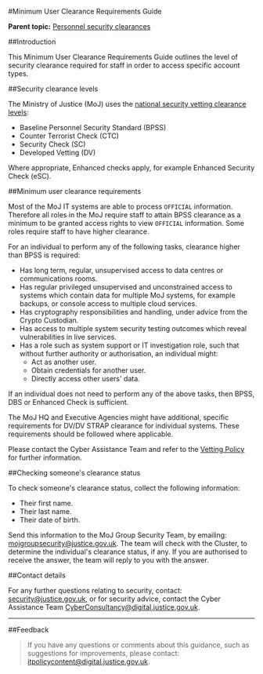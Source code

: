 #Minimum User Clearance Requirements Guide

**Parent topic:** [Personnel security clearances](personnel-security-clearances.md)

##Introduction

This Minimum User Clearance Requirements Guide outlines the level of security clearance required for staff in order to access specific account types.

##Security clearance levels

The Ministry of Justice (MoJ) uses the [national security vetting clearance levels](https://www.gov.uk/government/publications/united-kingdom-security-vetting-clearance-levels):

* Baseline Personnel Security Standard (BPSS)
* Counter Terrorist Check (CTC)
* Security Check (SC)
* Developed Vetting (DV)

Where appropriate, Enhanced checks apply, for example Enhanced Security Check (eSC).

##Minimum user clearance requirements

Most of the MoJ IT systems are able to process `OFFICIAL` information. Therefore all roles in the MoJ require staff to attain BPSS clearance as a minimum to be granted access rights to view `OFFICIAL` information. Some roles require staff to have higher clearance.

For an individual to perform any of the following tasks, clearance higher than BPSS is required:

* Has long term, regular, unsupervised access to data centres or communications rooms.
* Has regular privileged unsupervised and unconstrained access to systems which contain data for multiple MoJ systems, for example backups, or console access to multiple cloud services.
* Has cryptography responsibilities and handling, under advice from the Crypto Custodian.
* Has access to multiple system security testing outcomes which reveal vulnerabilities in live services.
* Has a role such as system support or IT investigation role, such that without further authority or authorisation, an individual might:
    * Act as another user.
    * Obtain credentials for another user.
    * Directly access other users' data.

If an individual does not need to perform any of the above tasks, then BPSS, DBS or Enhanced Check is sufficient.

The MoJ HQ and Executive Agencies might have additional, specific requirements for DV/DV STRAP clearance for individual systems. These requirements should be followed where applicable.

Please contact the Cyber Assistance Team and refer to the [Vetting Policy](/guidance/hr/recruitment/security-vetting/) for further information.

##Checking someone's clearance status

To check someone's clearance status, collect the following information:

* Their first name.
* Their last name.
* Their date of birth.

Send this information to the MoJ Group Security Team, by emailing: [mojgroupsecurity@justice.gov.uk](mailto:mojgroupsecurity@justice.gov.uk). The team will check with the Cluster, to determine the individual's clearance status, if any. If you are authorised to receive the answer, the team will reply to you with the answer.

##Contact details

For any further questions relating to security, contact: [security@justice.gov.uk](mailto:security@justice.gov.uk), or for security advice, contact the Cyber Assistance Team [CyberConsultancy@digital.justice.gov.uk](mailto:CyberConsultancy@digital.justice.gov.uk).

---

##Feedback

> If you have any questions or comments about this guidance, such as suggestions for improvements, please contact: [itpolicycontent@digital.justice.gov.uk](mailto:itpolicycontent@digital.justice.gov.uk).

